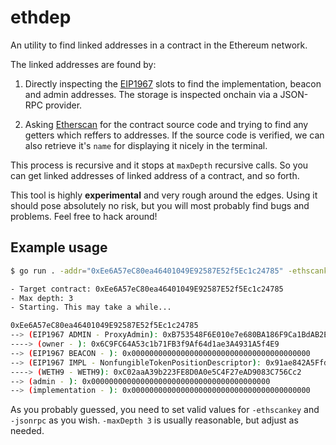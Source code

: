 # ethdep

An utility to find linked addresses in a contract in the Ethereum network.

The linked addresses are found by:

1. Directly inspecting the [EIP1967](https://eips.ethereum.org/EIPS/eip-1967) slots to find the implementation, beacon and admin addresses. The storage is inspected onchain via a JSON-RPC provider.

2. Asking [Etherscan](https://etherscan.io/) for the contract source code and trying to find any getters which reffers to addresses. If the source code is verified, we can also retrieve it's `name` for displaying it nicely in the terminal.

This process is recursive and it stops at `maxDepth` recursive calls. So you can get linked addresses of linked address of a contract, and so forth.


This tool is highly **experimental** and very rough around the edges. Using it should pose absolutely no risk, but you will most probably find bugs and problems. Feel free to hack around!

## Example usage


``` sh
$ go run . -addr="0xEe6A57eC80ea46401049E92587E52f5Ec1c24785" -ethscankey=$ETHERSCAN_API -jsonrpc=$INFURA_MAINNET -maxDepth=3

- Target contract: 0xEe6A57eC80ea46401049E92587E52f5Ec1c24785
- Max depth: 3
- Starting. This may take a while...

0xEe6A57eC80ea46401049E92587E52f5Ec1c24785
--> (EIP1967 ADMIN - ProxyAdmin): 0xB753548F6E010e7e680BA186F9Ca1BdAB2E90cf2
----> (owner - ): 0x6C9FC64A53c1b71FB3f9Af64d1ae3A4931A5f4E9
--> (EIP1967 BEACON - ): 0x0000000000000000000000000000000000000000
--> (EIP1967 IMPL - NonfungibleTokenPositionDescriptor): 0x91ae842A5Ffd8d12023116943e72A606179294f3
----> (WETH9 - WETH9): 0xC02aaA39b223FE8D0A0e5C4F27eAD9083C756Cc2
--> (admin - ): 0x0000000000000000000000000000000000000000
--> (implementation - ): 0x0000000000000000000000000000000000000000
```

As you probably guessed, you need to set valid values for `-ethscankey` and `-jsonrpc` as you wish. `-maxDepth 3` is usually reasonable, but adjust as needed.

